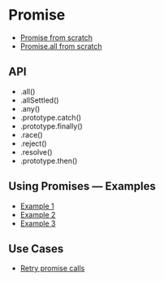 # Promise

- [Promise from scratch](promise.js)
- [Promise.all from scratch](promiseAll.js)

## API

- .all()
- .allSettled()
- .any()
- .prototype.catch()
- .prototype.finally()
- .race()
- .reject()
- .resolve()
- .prototype.then()

## Using Promises — Examples

- [Example 1](promise1.js)
- [Example 2](promise2.js)
- [Example 3](promise3.js)

## Use Cases

- [Retry promise calls](use-cases/retries.js)

